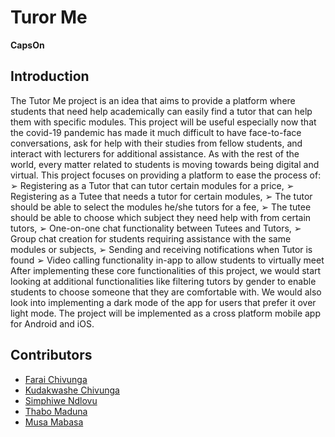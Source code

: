 # Turor Me
**CapsOn** 

## Introduction
The Tutor Me project is an idea that aims to provide a platform where
students that need help academically can easily find a tutor that can help them with
specific modules. This project will be useful especially now that the covid-19
pandemic has made it much difficult to have face-to-face conversations, ask for help
with their studies from fellow students, and interact with lecturers for additional
assistance. As with the rest of the world, every matter related to students is moving
towards being digital and virtual. This project focuses on providing a platform to ease
the process of:
➢ Registering as a Tutor that can tutor certain modules for a price,
➢ Registering as a Tutee that needs a tutor for certain modules,
➢ The tutor should be able to select the modules he/she tutors for a fee,
➢ The tutee should be able to choose which subject they need help with
from certain tutors,
➢ One-on-one chat functionality between Tutees and Tutors,
➢ Group chat creation for students requiring assistance with the same
modules or subjects,
➢ Sending and receiving notifications when Tutor is found
➢ Video calling functionality in-app to allow students to virtually meet
After implementing these core functionalities of this project, we would start looking at
additional functionalities like filtering tutors by gender to enable students to choose
someone that they are comfortable with. We would also look into implementing a
dark mode of the app for users that prefer it over light mode. The project will be
implemented as a cross platform mobile app for Android and iOS.

## Contributors
- [Farai Chivunga](https://github.com/FaraiQC)
- [Kudakwashe Chivunga](https://github.com/Kuda214)
- [Simphiwe Ndlovu](https://github.com/SimphiweNdlovu)
- [Thabo Maduna](https://github.com/MadunaThabo)
- [Musa Mabasa](https://github.com/Musa-Mabasa)
